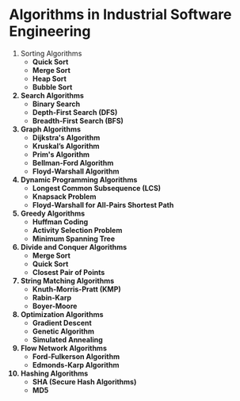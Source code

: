 <head>
    <meta charset="UTF-8">
    <meta name="viewport" content="width=device-width, initial-scale=1.0">
</head>
<body>
    <h1>Algorithms in Industrial Software Engineering</h1>
    <ol>
        <li>Sorting Algorithms
            <ul>
                <li><strong>Quick Sort</li>
                <li>Merge Sort</li>
                <li>Heap Sort</li>
                <li>Bubble Sort</li>
            </ul>
        </li>
        <li>Search Algorithms
            <ul>
                <li>Binary Search</li>
                <li>Depth-First Search (DFS)</li>
                <li>Breadth-First Search (BFS)</li>
            </ul>
        </li>
        <li>Graph Algorithms
            <ul>
                <li>Dijkstra's Algorithm</li>
                <li>Kruskal’s Algorithm</li>
                <li>Prim's Algorithm</li>
                <li>Bellman-Ford Algorithm</li>
                <li>Floyd-Warshall Algorithm</li>
            </ul>
        </li>
        <li>Dynamic Programming Algorithms
            <ul>
                <li>Longest Common Subsequence (LCS)</li>
                <li>Knapsack Problem</li>
                <li>Floyd-Warshall for All-Pairs Shortest Path</li>
            </ul>
        </li>
        <li>Greedy Algorithms
            <ul>
                <li>Huffman Coding</li>
                <li>Activity Selection Problem</li>
                <li>Minimum Spanning Tree</li>
            </ul>
        </li>
        <li>Divide and Conquer Algorithms
            <ul>
                <li>Merge Sort</li>
                <li>Quick Sort</li>
                <li>Closest Pair of Points</li>
            </ul>
        </li>
        <li>String Matching Algorithms
            <ul>
                <li>Knuth-Morris-Pratt (KMP)</li>
                <li>Rabin-Karp</li>
                <li>Boyer-Moore</li>
            </ul>
        </li>
        <li>Optimization Algorithms
            <ul>
                <li>Gradient Descent</li>
                <li>Genetic Algorithm</li>
                <li>Simulated Annealing</li>
            </ul>
        </li>
        <li>Flow Network Algorithms
            <ul>
                <li>Ford-Fulkerson Algorithm</li>
                <li>Edmonds-Karp Algorithm</li>
            </ul>
        </li>
        <li>Hashing Algorithms
            <ul>
                <li>SHA (Secure Hash Algorithms)</li>
                <li>MD5</li>
            </ul>
        </li>
    </ol>
</body>

